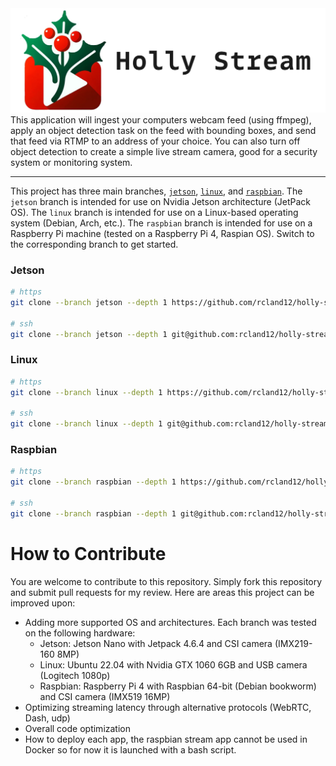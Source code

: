 <img src="./logo.png" alt="Failed to load image." style="width: auto;">
This application will ingest your computers webcam feed (using ffmpeg), apply an object detection task on the feed with bounding boxes, and send that feed via RTMP to an address of your choice. You can also turn off object detection to create a simple live stream camera, good for a security system or monitoring system.

---

This project has three main branches, [`jetson`](https://github.com/rcland12/holly-stream/tree/jetson), [`linux`](https://github.com/rcland12/holly-stream/tree/linux), and [`raspbian`](https://github.com/rcland12/holly-stream/tree/raspbian). The `jetson` branch is intended for use on Nvidia Jetson architecture (JetPack OS). The `linux` branch is intended for use on a Linux-based operating system (Debian, Arch, etc.). The `raspbian` branch is intended for use on a Raspberry Pi machine (tested on a Raspberry Pi 4, Raspian OS). Switch to the corresponding branch to get started.

### Jetson
```bash
# https
git clone --branch jetson --depth 1 https://github.com/rcland12/holly-stream.git

# ssh
git clone --branch jetson --depth 1 git@github.com:rcland12/holly-stream.git
```

### Linux
```bash
# https
git clone --branch linux --depth 1 https://github.com/rcland12/holly-stream.git

# ssh
git clone --branch linux --depth 1 git@github.com:rcland12/holly-stream.git
```

### Raspbian
```bash
# https
git clone --branch raspbian --depth 1 https://github.com/rcland12/holly-stream.git

# ssh
git clone --branch raspbian --depth 1 git@github.com:rcland12/holly-stream.git
```

# How to Contribute
You are welcome to contribute to this repository. Simply fork this repository and submit pull requests for my review. Here are areas this project can be improved upon:

* Adding more supported OS and architectures. Each branch was tested on the following hardware:
    * Jetson: Jetson Nano with Jetpack 4.6.4 and CSI camera (IMX219-160 8MP)
    * Linux: Ubuntu 22.04 with Nvidia GTX 1060 6GB and USB camera (Logitech 1080p)
    * Raspbian: Raspberry Pi 4 with Raspbian 64-bit (Debian bookworm) and CSI camera (IMX519 16MP)
* Optimizing streaming latency through alternative protocols (WebRTC, Dash, udp)
* Overall code optimization
* How to deploy each app, the raspbian stream app cannot be used in Docker so for now it is launched with a bash script.